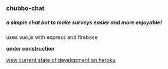 ### chubbo-chat

##### **a simple chat bot** to make surveys easier and more enjoyable! 

uses *vue.js* with express and firebase

**under construction**

[view current state of development on heroku](https://chubbo-chat.herokuapp.com/)
